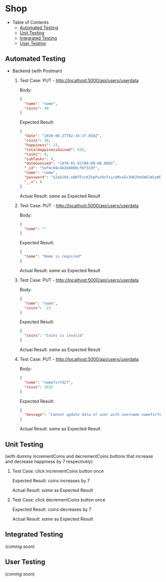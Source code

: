 # Shop

- Table of Contents
  - [Automated Testing](#automated-testing)
  - [Unit Testing](#unit-testing)
  - [Integrated Testing](#integrated-testing)
  - [User Testing](#user-testing)

## Automated Testing

- Backend (with Postman)

  1. Test Case: PUT - <http://localhost:5000/api/users/userdata>

     Body:

     ```json
     {
       "name": "name",
       "coins": 40
     }
     ```

     Expected Result:

     ```json
     {
       "date": "2020-06-27T02:34:37.850Z",
       "coins": 40,
       "happiness": 23,
       "totalHappinessGained": 635,
       "tasks": 0,
       "subTasks": 0,
       "dateGuessed": "1970-01-01T00:00:00.000Z",
       "_id": "5ef6c04c4b2b6000cfbf319f",
       "name": "name",
       "password": "$2a$10$.eOW7FxcKZhpPoz0sfxiceMxsGvJHK2hmSWSiW1yNG5yIn4TIpuVK",
       "__v": 0
     }
     ```

     Actual Result: _same_ as Expected Result

  2. Test Case: PUT - <http://localhost:5000/api/users/userdata>

     Body:

     ```json
     {
       "name": ""
     }
     ```

     Expected Result:

     ```json
     {
       "name": "Name is required"
     }
     ```

     Actual Result: _same_ as Expected Result

  3. Test Case: PUT - <http://localhost:5000/api/users/userdata>

     Body:

     ```json
     {
       "name": "name",
       "coins": -23
     }
     ```

     Expected Result:

     ```json
     {
       "coins": "Coins is invalid"
     }
     ```

     Actual Result: _same_ as Expected Result

  4. Test Case: PUT - <http://localhost:5000/api/users/userdata>

     Body:

     ```json
     {
       "name": "namefsrfdzf",
       "coins": 2432
     }
     ```

     Expected Result:

     ```json
     {
       "message": "Cannot update data of user with username namefsrfdzf. Maybe User was not found!"
     }
     ```

     Actual Result: _same_ as Expected Result

## Unit Testing

(with dummy incrementCoins and decrementCoins buttons that increase and decrease happiness by 7 respectively)

1. Test Case: click incrementCoins button once

   Expected Result: coins increases by 7

   Actual Result: _same_ as Expected Result

2. Test Case: click decrementCoins button once

   Expected Result: coins decreases by 7

   Actual Result: _same_ as Expected Result

## Integrated Testing

(_coming soon_)

## User Testing

(_coming soon_)